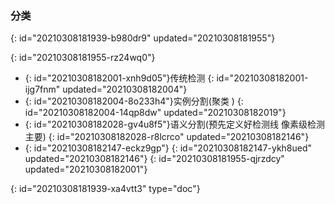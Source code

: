 ### 分类
{: id="20210308181939-b980dr9" updated="20210308181955"}

{: id="20210308181955-rz24wq0"}

* {: id="20210308182001-xnh9d05"}传统检测
  {: id="20210308182001-ijg7fnm" updated="20210308182004"}
* {: id="20210308182004-8o233h4"}实例分割(聚类 )
  {: id="20210308182004-14qp8dw" updated="20210308182019"}
* {: id="20210308182028-gv4u8f5"}语义分割(预先定义好检测线 像素级检测 主要)
  {: id="20210308182028-r8lcrco" updated="20210308182146"}
* {: id="20210308182147-eckz9gp"}
  {: id="20210308182147-ykh8ued" updated="20210308182146"}
{: id="20210308181955-qjrzdcy" updated="20210308182001"}


{: id="20210308181939-xa4vtt3" type="doc"}
